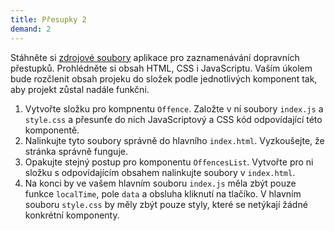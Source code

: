 ```yaml
---
title: Přesupky 2
demand: 2
---
```


Stáhněte si [zdrojové soubory](assets/prestupky-2-zadani.zip) aplikace pro zaznamenávání dopravních přestupků. Prohlédněte si obsah HTML, CSS i JavaScriptu. Vaším úkolem bude rozčlenit obsah projeku do složek podle jednotlivých komponent tak, aby projekt zůstal nadále funkčni.

1. Vytvořte složku pro kompnentu `Offence`. Založte v ní soubory `index.js` a `style.css` a přesunťe do nich JavaScriptový a CSS kód odpovídající této komponentě.
1. Nalinkujte tyto soubory správně do hlavního `index.html`. Vyzkoušejte, že stránka správně funguje.
1. Opakujte stejný postup pro komponentu `OffencesList`. Vytvořte pro ni složku s odpovídajícím obsahem nalinkujte soubory v `index.html`.
1. Na konci by ve vašem hlavním souboru `index.js` měla zbýt pouze funkce `localTime`, pole `data` a obsluha kliknutí na tlačíko. V hlavním souboru `style.css` by měly zbýt pouze styly, které se netýkají žádné konkrétní komponenty.

